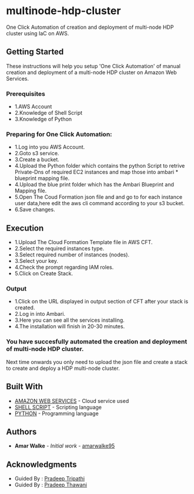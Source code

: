 # multinode-hdp-cluster

One Click Automation of creation and deployment of multi-node HDP cluster using IaC on AWS.

## Getting Started

These instructions will help you setup 'One Click Automation' of manual creation and deployment of a multi-node HDP cluster on Amazon Web Services.

### Prerequisites

* 1.AWS Account
* 2.Knowledge of Shell Script
* 3.Knowledge of Python


### Preparing for One Click Automation:

* 1.Log into you AWS Account.
* 2.Goto s3 service.
* 3.Create a bucket.
* 4.Upload the Python folder which contains the python Script to retrive Private-Dns of required EC2 instances and map those into ambari * blueprint mapping file.
* 4.Upload the blue print folder which has the Ambari Blueprint and Mapping file.
* 5.Open The Coud Formation json file and and go to for each instance user data,here edit the aws cli command according to your s3 bucket.
* 6.Save changes.


## Execution

* 1.Upload The Cloud Formation Template file in AWS CFT.
* 2.Select the required instances type.
* 3.Select required number of instances (nodes).
* 3.Select your key.
* 4.Check the prompt regarding IAM roles.
* 5.Click on Create Stack.

### Output

* 1.Click on the URL displayed in output section of CFT after your stack is created.
* 2.Log in into Ambari.
* 3.Here you can see all the services installing.
* 4.The installation will finish in 20-30 minutes.


### You have succesfully automated the creation and deployment of multi-node HDP cluster.

Next time onwards you only need to upload the json file and create a stack to create and deploy a HDP multi-node cluster.


## Built With

* [AMAZON WEB SERVICES](https://docs.aws.amazon.com/) - Cloud service used
* [SHELL SCRIPT](https://www.gnu.org/software/bash/manual/html_node/Shell-Scripts.html) - Scripting language
* [PYTHON](https://docs.python.org/3/) - Programming language


## Authors

* **Amar Walke** - *Initial work* - [amarwalke95](https://github.com/amarwalke95)


## Acknowledgments

* Guided By : [Pradeep Tripathi](https://in.linkedin.com/in/pradeep93)
* Guided By : [Pradeep Thawani](https://in.linkedin.com/in/pradeep-thawani-b6b3ab170)                                 


